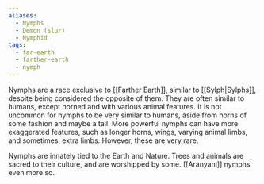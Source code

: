 ```yaml
---
aliases:
  - Nymphs
  - Demon (slur)
  - Nymphid
tags:
  - far-earth
  - farther-earth
  - nymph
---
```

Nymphs are a race exclusive to [[Farther Earth]], similar to [[Sylph|Sylphs]], despite being considered the opposite of them. They are often similar to humans, except horned and with various animal features. It is not uncommon for nymphs to be very similar to humans, aside from horns of some fashion and maybe a tail. More powerful nymphs can have more exaggerated features, such as longer horns, wings, varying animal limbs, and sometimes, extra limbs. However, these are very rare.

Nymphs are innately tied to the Earth and Nature. Trees and animals are sacred to their culture, and are worshipped by some. [[Aranyani]] nymphs even more so.